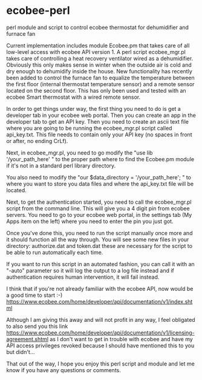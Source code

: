 ecobee-perl
===========

perl module and script to control ecobee thermostat for dehumidifier and furnace fan

Current implementation includes module Ecobee.pm that takes care of all low-level access with ecobee API version 1.
A perl script ecobee_mgr.pl takes care of controlling a heat recovery ventilator wired as a dehumidifier. Obviously this only makes sense in winter when the outside air is cold and dry enough to dehumidify inside the house. New functionality has recently been added to control the furnace fan to equalize the temperature between the first floor (internal thermostat temperature sensor) and a remote sensor located on the second floor. This has only been used and tested with an ecobee Smart thermostat with a wired remote sensor.

In order to get things under way, the first thing you need to do is get a developer tab in your ecobee web portal. Then you can create an app in the developer tab to get an API key. Then you need to create an ascii text file where you are going to be running the ecobee_mgr.pl script called api_key.txt. This file needs to contain only your API key (no spaces in front or after, no ending CrLf).

Next, in ecobee_mgr.pl, you need to go modify the "use lib '/your_path_here' " to the proper path where to find the Ecobee.pm module if it's not in a standard perl library directory.

You also need to modify the "our $data_directory = '/your_path_here'; " to where you want to store you data files and where the api_key.txt file will be located.

Next, to get the authentication started, you need to call the ecobee_mgr.pl script from the command line.
This will give you a 4 digit pin from ecobee servers. You need to go to your ecobee web portal, in the settings tab (My Apps item on the left) where you need to enter the pin you just got.

Once you've done this, you need to run the script manually once more and it should function all the way through.
You will see some new files in your directory: authorize.dat and token.dat these are necessary for the script to be able to run automatically each time.

If you want to run this script in an automated fashion, you can call it with an "-auto" parameter so it will log the output to a log file instead and if authentication requires human intervention, it will fail instead.

I think that if you're not already familiar with the ecobee API, now would be a good time to start :-) https://www.ecobee.com/home/developer/api/documentation/v1/index.shtml

Although I am giving this away and will not profit in any way, I feel obligated to also send you this link https://www.ecobee.com/home/developer/api/documentation/v1/licensing-agreement.shtml
as I don't want to get in trouble with ecobee and have my API access privileges revoked because I should have mentioned this to you but didn't...

That out of the way, I hope you enjoy this perl script and module and let me know if you have any questions or comments.


